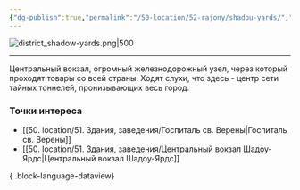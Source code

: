 ```yaml
---
{"dg-publish":true,"permalink":"/50-location/52-rajony/shadou-yards/","tags":["локация/район"]}
---
```


![district_shadow-yards.png|500](/img/user/90.%20files/district_shadow-yards.png)
***
Центральный вокзал, огромный железнодорожный узел, через который проходят товары со всей страны. Ходят слухи, что здесь - центр сети тайных тоннелей, пронизывающих весь город.
### Точки интереса
- [[50. location/51. Здания, заведения/Госпиталь св. Верены\|Госпиталь св. Верены]]
- [[50. location/51. Здания, заведения/Центральный вокзал Шадоу-Ярдс\|Центральный вокзал Шадоу-Ярдс]]

{ .block-language-dataview}